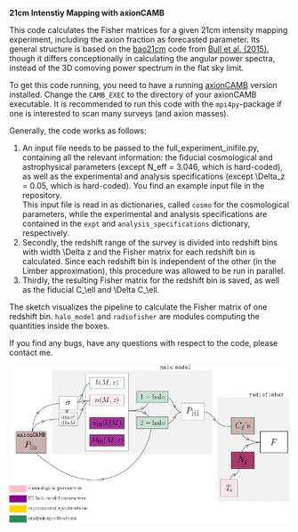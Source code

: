 ****21cm Intenstiy Mapping with axionCAMB****

This code calculates the Fisher matrices for a given 21cm intensity mapping experiment, including the axion fraction as forecasted parameter. Its general structure is based on the [bao21cm](https://gitlab.com/radio-fisher/bao21cm) code from [Bull et al. (2015)](https://arxiv.org/abs/1405.1452), though it differs conceptionally in calculating the angular power spectra, instead of the 3D comoving power spectrum in the flat sky limit.

To get this code running, you need to have a running [axionCAMB](https://github.com/dgrin1/axionCAMB) version installed. Change the `CAMB_EXEC` to the directory of your axionCAMB executable. 
It is recommended to run this code with the `mpi4py`-package if one is interested to scan many surveys (and axion masses).  

Generally, the code works as follows:  

  1. An input file needs to be passed to the full_experiment_inifile.py, containing all the relevant information: the fiducial cosmological and astrophysical parameters (except N_eff = 3.046, which is hard-coded), as well as the experimental and analysis specifications (except \Delta_z = 0.05, which is hard-coded). You find an example input file in the repository.  
This input file is read in as dictionaries, called `cosmo` for the cosmological parameters, while the experimental and analysis specifications are contained in the `expt` and `analysis_specifications` dictionary, respectively.  
  2. Secondly, the redshift range of the survey is divided into redshift bins with width \Delta z and the Fisher matrix for each redshift bin is calculated. Since each redshift bin is independent of the other (in the Limber approximation), this procedure was allowed to be run in parallel.
  3. Thirdly, the resulting Fisher matrix for the redshift bin is saved, as well as the fiducial C_\ell and \Delta C_\ell.  

The sketch visualizes the pipeline to calculate the Fisher matrix of one redshift bin. `halo_model` and `radiofisher` are modules computing the quantities inside the boxes.  

If you find any bugs, have any questions with respect to the code, please contact me.

![codesketch](sketch/code_sketch.png)






 
